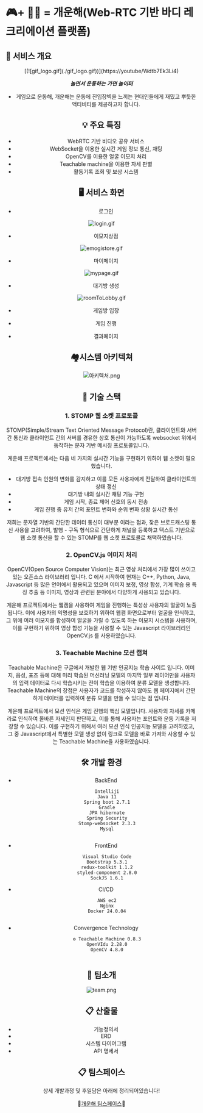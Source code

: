 
# 🎮+ 🤸‍♀️ = 개운해(Web-RTC 기반 바디 레크리에이션 플랫폼)

## 🌟 서비스 개요
<center>
[(![gif_logo.gif](./gif_logo.gif))](https://youtube/Wdtb7Ek3Li4)



***놀면서 운동하는 가면 놀이터***

- 게임으로 운동해, 개운해는 운동에 진입장벽을 느끼는 현대인들에게 재밌고 뿌듯한 액티비티를 제공하고자 합니다.
## 💡 주요 특징


- WebRTC 기반 비디오 공유 서비스
- WebSocket을 이용한 실시간 게임 정보 통신, 채팅
- OpenCV를 이용한 얼굴 이모지 처리
- Teachable machine을 이용한 자세 판별
- 활동기록 조회 및 보상 시스템

## 🖥️ 서비스 화면



- 로그인

![login.gif](./login.gif)

- 이모지상점

![emogistore.gif](./emogistore.gif)

- 마이페이지

![mypage.gif](./mypage.gif)

- 대기방 생성

![roomToLobby.gif](./roomToLobby.gif)

- 게임방 입장

- 게임 진행

- 결과페이지

## 🏘️시스템 아키텍쳐

![아키텍처.png](./아키텍처.png)

## 📡 기술 스택

### 1. STOMP 웹 소켓 프로토콜

STOMP(Simple/Stream Text Oriented Message Protocol)란, 클라이언트와 서버 간 통신과 클라이언트 간의 서버를 경유한 상호 통신이 가능하도록 websocket 위에서 동작하는 문자 기반 메시징 프로토콜입니다.

게운해 프로젝트에서는 다음 네 가지의 실시간 기능을 구현하기 위하여 웹 소켓이 필요했습니다.

- 대기방 접속 인원의 변화를 감지하고 이를 모든 사용자에게 전달하여 클라이언트의 상태 갱신
- 대기방 내의 실시간 채팅 기능 구현
- 게임 시작, 종료 제어 신호의 동시 전송
- 게임 진행 중 유저 간의 포인트 변화와 순위 변화 상황 실시간 통신

저희는 문자열 기반의 간단한 데이터 통신이 대부분 이라는 점과, 잦은 브로드캐스팅 통신 사용을 고려하여, 발행 - 구독 형식으로 간단하게 채널을 등록하고 텍스트 기반으로 웹 소켓 통신을 할 수 있는 STOMP를 웹 소켓 프로토콜로 채택하였습니다.

### 2. OpenCV.js 이미지 처리

OpenCV(Open Source Computer Vision)는 최근 영상 처리에서 가장 많이 쓰이고 있는 오픈소스 라이브러리 입니다. C 에서 시작하여 현재는 C++, Python, Java, Javascript 등 많은 언어에서 활용되고 있으며 이미지 보정, 영상 합성, 기계 학습 용 특징 추출 등 이미지, 영상과 관련된 분야에서 다양하게 사용되고 있습니다.

게운해 프로젝트에서는 웹캠을 사용하여 게임을 진행하는 특성상 사용자의 얼굴이 노출됩니다. 이에 사용자의 익명성을 보호하기 위하여 웹캠 화면으로부터 얼굴을 인식하고, 그 위에 여러 이모지를 합성하여 얼굴을 가릴 수 있도록 하는 이모지 시스템을 사용하며, 이를 구현하기 위하여 영상 합성 기능을 사용할 수 있는 Javascript 라이브러리인 OpenCV.js 를 사용하였습니다.

### 3. Teachable Machine 모션 캡쳐

Teachable Machine은 구글에서 개발한 웹 기반 인공지능 학습 사이트 입니다. 이미지, 음성, 포즈 등에 대해 미리 학습된 머신러닝 모델의 마지막 일부 레이어만을 사용자의 입력 데이터로 다시 학습시키는 전이 학습을 이용하여 분류 모델을 생성합니다. Teachable Machine의 장점은 사용자가 코드를 작성하지 않아도 웹 페이지에서 간편하게 데이터를 입력하여 분류 모델을 만들 수 있다는 점 입니다.

게운해 프로젝트에서 모션 인식은 게임 진행의 핵심 모델입니다. 사용자의 자세를 카메라로 인식하여 올바른 자세인지 판단하고, 이를 통해 사용자는 포인트와 운동 기록을 저장할 수 있습니다. 이를 구현하기 위해서 여러 모션 인식 인공지능 모델을 고려하였고, 그 중 Javascript에서 특별한 모델 생성 없이 링크로 모델을 바로 가져와 사용할 수 있는 Teachable Machine을 사용하였습니다.


## 🛠️ 개발 환경



- BackEnd
```
    Intelliji
    Java 11
    Spring boot 2.7.1
    Gradle
    JPA hibernate
    Spring Security
    Stomp-websocket 2.3.3
    Mysql
    
```
    

- FrontEnd
    
```
    Visual Studio Code
    Bootstrap 5.3.1
    redux-toolkit 1.1.2
    styled-component 2.8.0
    SockJS 1.6.1
```
    
- CI/CD
    
```
    AWS ec2
    Nginx
    Docker 24.0.04
    
```
    
- Convergence Technology
    
```
    ⚙ Teachable Machine 0.8.3
    OpenVIdu 2.28.0
    OpenCV 4.8.0
    
```

## 🤝 팀소개
![team.png](./team.png)

## 📋 산출물
- 기능정의서
- ERD
- 시스템 다이어그램
- API 명세서

## 📋 팀스페이스

상세 개발과정 및 후일담은 아래에 정리되어있습니다!

🚀[개운해 팀스페이스](https://www.notion.so/e803aff4b5e941beaae98885e5b8dbc4?pvs=21)🚀
